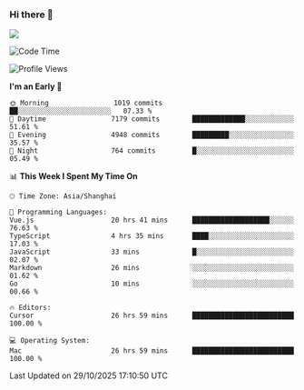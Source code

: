 ### Hi there 👋

<!--
**JJAYCHEN1e/jjaychen1e** is a ✨ _special_ ✨ repository because its `README.md` (this file) appears on your GitHub profile.

Here are some ideas to get you started:

- 🔭 I’m currently working on ...
- 🌱 I’m currently learning ...
- 👯 I’m looking to collaborate on ...
- 🤔 I’m looking for help with ...
- 💬 Ask me about ...
- 📫 How to reach me: ...
- 😄 Pronouns: ...
- ⚡ Fun fact: ...
-->

[![](https://github-readme-stats.vercel.app/api?username=jjaychen1e&show_icons=true)](https://github.com/jjaychen1e/github-readme-stats?count_private=true)

<!--START_SECTION:waka-->
![Code Time](http://img.shields.io/badge/Code%20Time-2%2C559%20hrs%2022%20mins-blue)

![Profile Views](http://img.shields.io/badge/Profile%20Views-0-blue)

**I'm an Early 🐤** 

```text
🌞 Morning                1019 commits        ██░░░░░░░░░░░░░░░░░░░░░░░   07.33 % 
🌆 Daytime                7179 commits        █████████████░░░░░░░░░░░░   51.61 % 
🌃 Evening                4948 commits        █████████░░░░░░░░░░░░░░░░   35.57 % 
🌙 Night                  764 commits         █░░░░░░░░░░░░░░░░░░░░░░░░   05.49 % 
```


📊 **This Week I Spent My Time On** 

```text
🕑︎ Time Zone: Asia/Shanghai

💬 Programming Languages: 
Vue.js                   20 hrs 41 mins      ███████████████████░░░░░░   76.63 % 
TypeScript               4 hrs 35 mins       ████░░░░░░░░░░░░░░░░░░░░░   17.03 % 
JavaScript               33 mins             █░░░░░░░░░░░░░░░░░░░░░░░░   02.07 % 
Markdown                 26 mins             ░░░░░░░░░░░░░░░░░░░░░░░░░   01.62 % 
Go                       10 mins             ░░░░░░░░░░░░░░░░░░░░░░░░░   00.66 % 

🔥 Editors: 
Cursor                   26 hrs 59 mins      █████████████████████████   100.00 % 

💻 Operating System: 
Mac                      26 hrs 59 mins      █████████████████████████   100.00 % 
```


 Last Updated on 29/10/2025 17:10:50 UTC
<!--END_SECTION:waka-->
